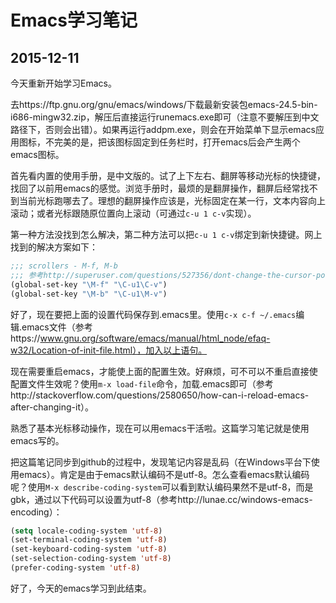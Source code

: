 # Emacs学习笔记

## 2015-12-11

今天重新开始学习Emacs。

去https://ftp.gnu.org/gnu/emacs/windows/下载最新安装包emacs-24.5-bin-i686-mingw32.zip，解压后直接运行runemacs.exe即可（注意不要解压到中文路径下，否则会出错）。如果再运行addpm.exe，则会在开始菜单下显示emacs应用图标，不完美的是，把该图标固定到任务栏时，打开emacs后会产生两个emacs图标。

首先看内置的使用手册，是中文版的。试了上下左右、翻屏等移动光标的快捷键，找回了以前用emacs的感觉。浏览手册时，最烦的是翻屏操作，翻屏后经常找不到当前光标跑哪去了。理想的翻屏操作应该是，光标固定在某一行，文本内容向上滚动；或者光标跟随原位置向上滚动（可通过`c-u 1 c-v`实现）。

第一种方法没找到怎么解决，第二种方法可以把`c-u 1 c-v`绑定到新快捷键。网上找到的解决方案如下：

``` lisp
;;; scrollers - M-f, M-b
;;; 参考http://superuser.com/questions/527356/dont-change-the-cursor-position-when-scrolling-in-emacs
(global-set-key "\M-f" "\C-u1\C-v")
(global-set-key "\M-b" "\C-u1\M-v")
```

好了，现在要把上面的设置代码保存到.emacs里。使用`c-x c-f ~/.emacs`编辑.emacs文件（参考https://www.gnu.org/software/emacs/manual/html_node/efaq-w32/Location-of-init-file.html），加入以上语句。

现在需要重启emacs，才能使上面的配置生效。好麻烦，可不可以不重启直接使配置文件生效呢？使用`m-x load-file`命令，加载.emacs即可（参考http://stackoverflow.com/questions/2580650/how-can-i-reload-emacs-after-changing-it）。

熟悉了基本光标移动操作，现在可以用emacs干活啦。这篇学习笔记就是使用emacs写的。

把这篇笔记同步到github的过程中，发现笔记内容是乱码（在Windows平台下使用emacs）。肯定是由于emacs默认编码不是utf-8。怎么查看emacs默认编码呢？使用`M-x describe-coding-system`可以看到默认编码果然不是utf-8，而是gbk，通过以下代码可以设置为utf-8（参考http://lunae.cc/windows-emacs-encoding）：

``` lisp
(setq locale-coding-system 'utf-8)
(set-terminal-coding-system 'utf-8)
(set-keyboard-coding-system 'utf-8)
(set-selection-coding-system 'utf-8)
(prefer-coding-system 'utf-8)
```

好了，今天的emacs学习到此结束。

